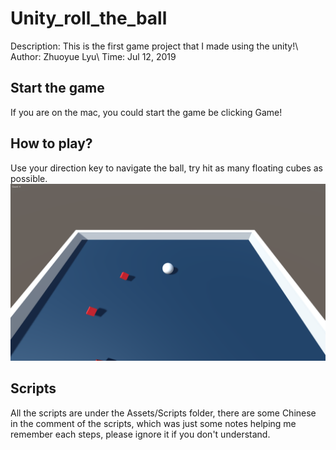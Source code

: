 # Unity_roll_the_ball
Description: This is the first game project that I made using the unity!\\
Author: Zhuoyue Lyu\\
Time: Jul 12, 2019
## Start the game
If you are on the mac, you could start the game be clicking Game!
## How to play?
Use your direction key to navigate the ball, try hit as many floating cubes as possible.
![alt text](./pic.png)
## Scripts
All the scripts are under the Assets/Scripts folder, there are some Chinese in the comment of the scripts, which was just some notes helping me remember each steps, please ignore it if you don't understand.
